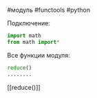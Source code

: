 #модуль #functools #python

Подключение:
```python
import math
from math import*
```

Все функции модуля:
```python
reduce()
........
```

[[reduce()]]